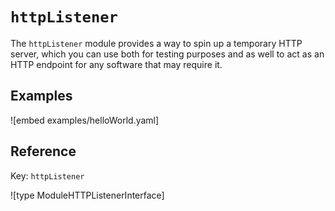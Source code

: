 # `httpListener`

The `httpListener` module provides a way to spin up a temporary HTTP server, which you can use both for testing purposes
and as well to act as an HTTP endpoint for any software that may require it.

## Examples

![embed examples/helloWorld.yaml]

## Reference

Key: `httpListener`

![type ModuleHTTPListenerInterface]
